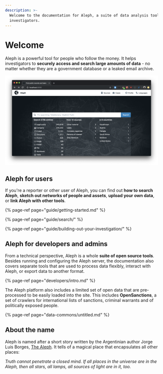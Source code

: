 ```yaml
---
description: >-
  Welcome to the documentation for Aleph, a suite of data analysis tools for
  investigators.
---
```


# Welcome

Aleph is a powerful tool for people who follow the money. It helps investigators to **securely access and search large amounts of data** - no matter whether they are a government database or a leaked email archive.

![](.gitbook/assets/screenshot-2019-09-03-at-08.57.04.png)

## Aleph for users

If you're a reporter or other user of Aleph, you can find out **how to search Aleph**, **sketch out networks of people and assets**, **upload your own data**, or **link Aleph with other tools**.

{% page-ref page="guide/getting-started.md" %}

{% page-ref page="guide/search/" %}

{% page-ref page="guide/building-out-your-investigation/" %}



## Aleph for developers and admins

From a technical perspective, Aleph is a whole **suite of open source tools**. Besides running and configuring the Aleph server, the documentation also covers separate tools that are used to process data flexibly, interact with Aleph, or export data to another format.

{% page-ref page="developers/intro.md" %}

The Aleph platform also includes a limited set of open data that are pre-processed to be easily loaded into the site. This includes **OpenSanctions**, a set of crawlers for international lists of sanctions, criminal warrants and of politically exposed people.

{% page-ref page="data-commons/untitled.md" %}

## About the name

Aleph is named after a short story written by the Argentinian author Jorge Luis Borges, [The Aleph](http://www.phinnweb.org/links/literature/borges/aleph.html). It tells of a magical place that encapsulates all other places:

_Truth cannot penetrate a closed mind. If all places in the universe are in the Aleph, then all stars, all lamps, all sources of light are in it, too._

